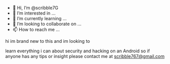 - 👋 Hi, I’m @scribble7G
- 👀 I’m interested in ...
- 🌱 I’m currently learning ...
- 💞️ I’m looking to collaborate on ...
- 📫 How to reach me ...

<!---
scribble7G/scribble7G is a ✨ special ✨ repository because its `README.md` (this file) appears on your GitHub profile.
You can click the Preview link to take a look at your changes.
--->hi im brand new to this and im looking to
 learn everything i can about security and
 hacking on an Android so if anyone has any
 tips or insight please contact me at
 scribble767@gmail.com
